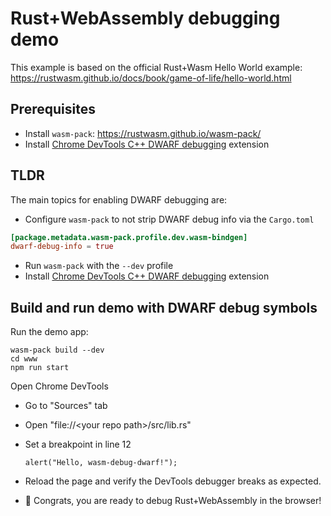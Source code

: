# Rust+WebAssembly debugging demo

This example is based on the official Rust+Wasm Hello World example: https://rustwasm.github.io/docs/book/game-of-life/hello-world.html

## Prerequisites

- Install `wasm-pack`: https://rustwasm.github.io/wasm-pack/
- Install [Chrome DevTools C++ DWARF debugging][devtools-extension] extension

## TLDR

The main topics for enabling DWARF debugging are:
* Configure `wasm-pack` to not strip DWARF debug info via the `Cargo.toml`

```toml
[package.metadata.wasm-pack.profile.dev.wasm-bindgen]
dwarf-debug-info = true
```

* Run `wasm-pack` with the `--dev` profile
* Install [Chrome DevTools C++ DWARF debugging][devtools-extension] extension

## Build and run demo with DWARF debug symbols

Run the demo app:

    wasm-pack build --dev
    cd www
    npm run start

Open Chrome DevTools

- Go to "Sources" tab
- Open "file://\<your repo path\>/src/lib.rs"
- Set a breakpoint in line 12

  `alert("Hello, wasm-debug-dwarf!");`

- Reload the page and verify the DevTools debugger breaks as expected.
- 🚀 Congrats, you are ready to debug Rust+WebAssembly in the browser!

[devtools-extension]: https://chromewebstore.google.com/detail/cc++-devtools-support-dwa/pdcpmagijalfljmkmjngeonclgbbannb